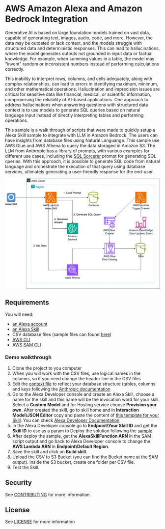 # AWS Amazon Alexa and Amazon Bedrock Integration

Generative AI is based on large foundation models trained on vast data, capable of generating text, images,
audio, code, and more. However, the data may be outdated or lack context, and the models struggle with structured
data and deterministic responses. This can lead to hallucinations, where the model generates outputs not grounded
in input data or factual knowledge. For example, when summing values in a table, the model may "invent" random or
inconsistent numbers instead of performing calculations correctly. 

This inability to interpret rows, columns, and cells adequately, along with complex relationships, can lead to 
errors in identifying maximum, minimum, and other mathematical operations. Hallucination and imprecision issues 
are critical for sensitive data like financial, medical, or scientific information, compromising the reliability 
of AI-based applications. One approach to address hallucinations when answering questions with structured data 
context is to use models to generate SQL queries based on natural language input instead of directly interpreting 
tables and performing operations.

This sample is a walk through of scripts that were made to quickly setup a Alexa Skill sample to integrate with LLM
in Amazon Bedrock. The users can have insights from database files using Natural Languange. This sample use AWS Glue
and AWS Athena to query the data storaged in Amazon S3. The LLM from Anthropic has a library of prompts, with various
examples for different use cases, including the [SQL Sorcerer](https://docs.anthropic.com/en/prompt-library/sql-sorcerer)
prompt for generating SQL queries. With this approach, it is possible to generate SQL code from natural language
and orchestrate the execution of that query using database services, ultimately generating a user-friendly response for the end-user.

<p align="center">
<img src="/images/alexa-bedrock-integration.png" width="550">
</p>

## Requirements

You will need:

- [an Alexa account](https://alexa.amazon.com/)
- [an Alexa Skill](https://developer.amazon.com/alexa/console/ask)
- CSV database files (sample files can found [here](https://moduloextratorpnp.mec.gov.br/))
- [AWS CLI](https://docs.aws.amazon.com/pt_br/cli/latest/userguide/getting-started-install.html)
- [AWS SAM CLI](https://docs.aws.amazon.com/serverless-application-model/latest/developerguide/install-sam-cli.html)

### Demo walkthrough

1. Clone the project to you computer
2. When you will work with the CSV files, use logical names in the columns, so if you need change the header line in the CSV files
3. Edit the [context file](./src/lambda/alexa-skill/resources/context.txt) to reflect your database structure (tables, columns and keys following the [Anthropic documentation](https://docs.anthropic.com/en/prompt-library/sql-sorcerer)
4. Go to the Alexa Developer console and create an Alexa Skill, choose a name for the skill and this name will be the invocation word for your skill. Select a **Custom Model** and for Hosting service choose **Provision your own**. After created the skill, go to skill home and in **Interaction Model\JSON Editor** copy and paste the content of [this template for your Skill](./alexa/skill.json). You can check [Alexa Developer Documentation](https://developer.amazon.com/en-US/docs/alexa/custom-skills/steps-to-build-a-custom-skill.html).
5. In the Alexa Developer console go to **Endpoint\Your Skill ID** and get the **Skill ID** to use as a param to Deploy the solution following the [sample](./src/README.md).
6. After deploy the sample, get the **AlexaSkillFunction ARN** in the SAM script output and go back to Alexa Developer console to change the <b>AWS Lambda ARN</b> in **Endpoint\Default Region**.
7. Save the skill and click on **Build skill**.
9. Upload the CSV to S3 Bucket (you can find the Bucket name at the SAM output). Inside the S3 bucket, create one folder per CSV file.
11. Test the Skill.

## Security

See [CONTRIBUTING](CONTRIBUTING.md#security-issue-notifications) for more information.

## License

See [LICENSE](LICENSE) for more information
